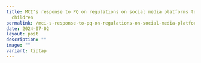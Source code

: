 ```yaml
---
title: MCI's response to PQ on regulations on social media platforms to protect
  children
permalink: /mci-s-response-to-pq-on-regulations-on-social-media-platforms-to-protect-children/
date: 2024-07-02
layout: post
description: ""
image: ""
variant: tiptap
---
```

